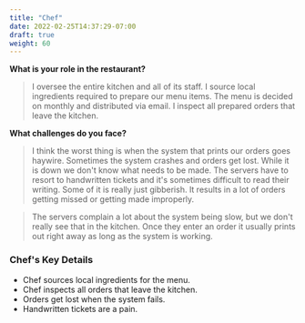 ```yaml
---
title: "Chef"
date: 2022-02-25T14:37:29-07:00
draft: true
weight: 60
---
```


**What is your role in the restaurant?**

> I oversee the entire kitchen and all of its staff. I source local ingredients  required to prepare our menu items. The menu is decided on monthly and distributed via email. I inspect all prepared orders that leave the kitchen.

**What challenges do you face?**

> I think the worst thing is when the system that prints our orders goes haywire. Sometimes the system crashes and orders get lost. While it is down we don't know what needs to be made. The servers have to resort to handwritten tickets and it's sometimes difficult to read their writing. Some of it is really just gibberish. It results in a lot of orders getting missed or getting made improperly.

> The servers complain a lot about the system being slow, but we don't really see that in the kitchen. Once they enter an order it usually prints out right away as long as the system is working.

### Chef's Key Details

- Chef sources local ingredients for the menu.
- Chef inspects all orders that leave the kitchen.
- Orders get lost when the system fails.
- Handwritten tickets are a pain.